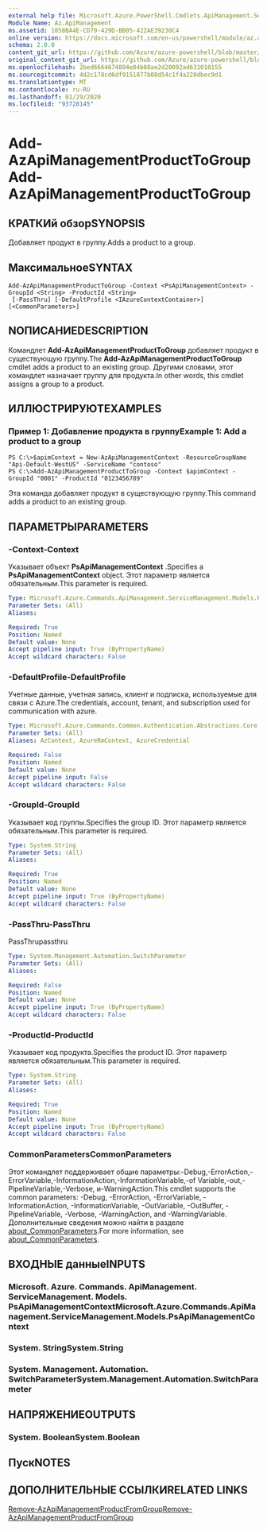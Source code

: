```yaml
---
external help file: Microsoft.Azure.PowerShell.Cmdlets.ApiManagement.ServiceManagement.dll-Help.xml
Module Name: Az.ApiManagement
ms.assetid: 1058BA4E-CD79-429D-BB05-422AE39230C4
online version: https://docs.microsoft.com/en-us/powershell/module/az.apimanagement/add-azapimanagementproducttogroup
schema: 2.0.0
content_git_url: https://github.com/Azure/azure-powershell/blob/master/src/ApiManagement/ApiManagement/help/Add-AzApiManagementProductToGroup.md
original_content_git_url: https://github.com/Azure/azure-powershell/blob/master/src/ApiManagement/ApiManagement/help/Add-AzApiManagementProductToGroup.md
ms.openlocfilehash: 2bed6664674894e84b88ae2d20092ad631010155
ms.sourcegitcommit: 4d2c178cd6df9151877b08d54c1f4a228dbec9d1
ms.translationtype: MT
ms.contentlocale: ru-RU
ms.lasthandoff: 01/29/2020
ms.locfileid: "93728145"
---
```

# <span data-ttu-id="c15b8-101">Add-AzApiManagementProductToGroup</span><span class="sxs-lookup"><span data-stu-id="c15b8-101">Add-AzApiManagementProductToGroup</span></span>

## <span data-ttu-id="c15b8-102">КРАТКИй обзор</span><span class="sxs-lookup"><span data-stu-id="c15b8-102">SYNOPSIS</span></span>
<span data-ttu-id="c15b8-103">Добавляет продукт в группу.</span><span class="sxs-lookup"><span data-stu-id="c15b8-103">Adds a product to a group.</span></span>

## <span data-ttu-id="c15b8-104">Максимальное</span><span class="sxs-lookup"><span data-stu-id="c15b8-104">SYNTAX</span></span>

```
Add-AzApiManagementProductToGroup -Context <PsApiManagementContext> -GroupId <String> -ProductId <String>
 [-PassThru] [-DefaultProfile <IAzureContextContainer>] [<CommonParameters>]
```

## <span data-ttu-id="c15b8-105">NОПИСАНИЕ</span><span class="sxs-lookup"><span data-stu-id="c15b8-105">DESCRIPTION</span></span>
<span data-ttu-id="c15b8-106">Командлет **Add-AzApiManagementProductToGroup** добавляет продукт в существующую группу.</span><span class="sxs-lookup"><span data-stu-id="c15b8-106">The **Add-AzApiManagementProductToGroup** cmdlet adds a product to an existing group.</span></span>
<span data-ttu-id="c15b8-107">Другими словами, этот командлет назначает группу для продукта.</span><span class="sxs-lookup"><span data-stu-id="c15b8-107">In other words, this cmdlet assigns a group to a product.</span></span>

## <span data-ttu-id="c15b8-108">ИЛЛЮСТРИРУЮТ</span><span class="sxs-lookup"><span data-stu-id="c15b8-108">EXAMPLES</span></span>

### <span data-ttu-id="c15b8-109">Пример 1: Добавление продукта в группу</span><span class="sxs-lookup"><span data-stu-id="c15b8-109">Example 1: Add a product to a group</span></span>
```
PS C:\>$apimContext = New-AzApiManagementContext -ResourceGroupName "Api-Default-WestUS" -ServiceName "contoso"
PS C:\>Add-AzApiManagementProductToGroup -Context $apimContext -GroupId "0001" -ProductId "0123456789"
```

<span data-ttu-id="c15b8-110">Эта команда добавляет продукт в существующую группу.</span><span class="sxs-lookup"><span data-stu-id="c15b8-110">This command adds a product to an existing group.</span></span>

## <span data-ttu-id="c15b8-111">ПАРАМЕТРЫ</span><span class="sxs-lookup"><span data-stu-id="c15b8-111">PARAMETERS</span></span>

### <span data-ttu-id="c15b8-112">-Context</span><span class="sxs-lookup"><span data-stu-id="c15b8-112">-Context</span></span>
<span data-ttu-id="c15b8-113">Указывает объект **PsApiManagementContext** .</span><span class="sxs-lookup"><span data-stu-id="c15b8-113">Specifies a **PsApiManagementContext** object.</span></span>
<span data-ttu-id="c15b8-114">Этот параметр является обязательным.</span><span class="sxs-lookup"><span data-stu-id="c15b8-114">This parameter is required.</span></span>

```yaml
Type: Microsoft.Azure.Commands.ApiManagement.ServiceManagement.Models.PsApiManagementContext
Parameter Sets: (All)
Aliases:

Required: True
Position: Named
Default value: None
Accept pipeline input: True (ByPropertyName)
Accept wildcard characters: False
```

### <span data-ttu-id="c15b8-115">-DefaultProfile</span><span class="sxs-lookup"><span data-stu-id="c15b8-115">-DefaultProfile</span></span>
<span data-ttu-id="c15b8-116">Учетные данные, учетная запись, клиент и подписка, используемые для связи с Azure.</span><span class="sxs-lookup"><span data-stu-id="c15b8-116">The credentials, account, tenant, and subscription used for communication with azure.</span></span>

```yaml
Type: Microsoft.Azure.Commands.Common.Authentication.Abstractions.Core.IAzureContextContainer
Parameter Sets: (All)
Aliases: AzContext, AzureRmContext, AzureCredential

Required: False
Position: Named
Default value: None
Accept pipeline input: False
Accept wildcard characters: False
```

### <span data-ttu-id="c15b8-117">-GroupId</span><span class="sxs-lookup"><span data-stu-id="c15b8-117">-GroupId</span></span>
<span data-ttu-id="c15b8-118">Указывает код группы.</span><span class="sxs-lookup"><span data-stu-id="c15b8-118">Specifies the group ID.</span></span>
<span data-ttu-id="c15b8-119">Этот параметр является обязательным.</span><span class="sxs-lookup"><span data-stu-id="c15b8-119">This parameter is required.</span></span>

```yaml
Type: System.String
Parameter Sets: (All)
Aliases:

Required: True
Position: Named
Default value: None
Accept pipeline input: True (ByPropertyName)
Accept wildcard characters: False
```

### <span data-ttu-id="c15b8-120">-PassThru</span><span class="sxs-lookup"><span data-stu-id="c15b8-120">-PassThru</span></span>
<span data-ttu-id="c15b8-121">PassThru</span><span class="sxs-lookup"><span data-stu-id="c15b8-121">passthru</span></span>

```yaml
Type: System.Management.Automation.SwitchParameter
Parameter Sets: (All)
Aliases:

Required: False
Position: Named
Default value: None
Accept pipeline input: True (ByPropertyName)
Accept wildcard characters: False
```

### <span data-ttu-id="c15b8-122">-ProductId</span><span class="sxs-lookup"><span data-stu-id="c15b8-122">-ProductId</span></span>
<span data-ttu-id="c15b8-123">Указывает код продукта.</span><span class="sxs-lookup"><span data-stu-id="c15b8-123">Specifies the product ID.</span></span>
<span data-ttu-id="c15b8-124">Этот параметр является обязательным.</span><span class="sxs-lookup"><span data-stu-id="c15b8-124">This parameter is required.</span></span>

```yaml
Type: System.String
Parameter Sets: (All)
Aliases:

Required: True
Position: Named
Default value: None
Accept pipeline input: True (ByPropertyName)
Accept wildcard characters: False
```

### <span data-ttu-id="c15b8-125">CommonParameters</span><span class="sxs-lookup"><span data-stu-id="c15b8-125">CommonParameters</span></span>
<span data-ttu-id="c15b8-126">Этот командлет поддерживает общие параметры:-Debug,-ErrorAction,-ErrorVariable,-InformationAction,-InformationVariable,-of Variable,-out,-PipelineVariable,-Verbose, и-WarningAction.</span><span class="sxs-lookup"><span data-stu-id="c15b8-126">This cmdlet supports the common parameters: -Debug, -ErrorAction, -ErrorVariable, -InformationAction, -InformationVariable, -OutVariable, -OutBuffer, -PipelineVariable, -Verbose, -WarningAction, and -WarningVariable.</span></span> <span data-ttu-id="c15b8-127">Дополнительные сведения можно найти в разделе [about_CommonParameters](https://go.microsoft.com/fwlink/?LinkID=113216).</span><span class="sxs-lookup"><span data-stu-id="c15b8-127">For more information, see [about_CommonParameters](https://go.microsoft.com/fwlink/?LinkID=113216).</span></span>

## <span data-ttu-id="c15b8-128">ВХОДНЫЕ данные</span><span class="sxs-lookup"><span data-stu-id="c15b8-128">INPUTS</span></span>

### <span data-ttu-id="c15b8-129">Microsoft. Azure. Commands. ApiManagement. ServiceManagement. Models. PsApiManagementContext</span><span class="sxs-lookup"><span data-stu-id="c15b8-129">Microsoft.Azure.Commands.ApiManagement.ServiceManagement.Models.PsApiManagementContext</span></span>

### <span data-ttu-id="c15b8-130">System. String</span><span class="sxs-lookup"><span data-stu-id="c15b8-130">System.String</span></span>

### <span data-ttu-id="c15b8-131">System. Management. Automation. SwitchParameter</span><span class="sxs-lookup"><span data-stu-id="c15b8-131">System.Management.Automation.SwitchParameter</span></span>

## <span data-ttu-id="c15b8-132">НАПРЯЖЕНИЕ</span><span class="sxs-lookup"><span data-stu-id="c15b8-132">OUTPUTS</span></span>

### <span data-ttu-id="c15b8-133">System. Boolean</span><span class="sxs-lookup"><span data-stu-id="c15b8-133">System.Boolean</span></span>

## <span data-ttu-id="c15b8-134">Пуск</span><span class="sxs-lookup"><span data-stu-id="c15b8-134">NOTES</span></span>

## <span data-ttu-id="c15b8-135">ДОПОЛНИТЕЛЬНЫЕ ССЫЛКИ</span><span class="sxs-lookup"><span data-stu-id="c15b8-135">RELATED LINKS</span></span>

[<span data-ttu-id="c15b8-136">Remove-AzApiManagementProductFromGroup</span><span class="sxs-lookup"><span data-stu-id="c15b8-136">Remove-AzApiManagementProductFromGroup</span></span>](./Remove-AzApiManagementProductFromGroup.md)


